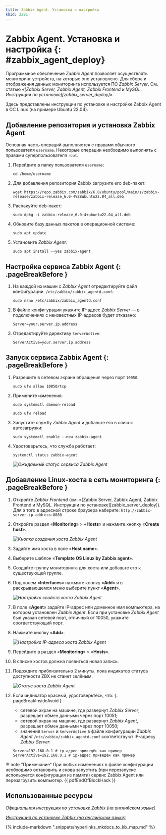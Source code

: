```yaml
---
title: Zabbix Agent. Установка и настройка
kbId: 2291
---
```


# Zabbix Agent. Установка и настройка {: #zabbix_agent_deploy}

Программное обеспечение *Zabbix Agent* позволяет осуществлять мониторинг устройств, на которые оно установлено. Для сбора и отображения данных мониторинга используется ПО *Zabbix Server*. См. статью _«[Zabbix Server, Zabbix Agent, Zabbix Frontend и MySQL. Инструкции по установке][zabbix_server_deploy]»_.

Здесь представлены инструкции по установке и настройке Zabbix Agent в ОС Linux (на примере Ubuntu 22.04).

## Добавление репозитория и установка Zabbix Agent

Основная часть операций выполняется с правами обычного пользователя `username`. Некоторые операции необходимо выполнять с правами суперпользователя `root`.

1. Перейдите в папку пользователя `username`:

    ```
    cd /home/username
    ```

2. Для добавления репозитория Zabbix загрузите его deb-пакет:

    ```
    wget https://repo.zabbix.com/zabbix/6.0/ubuntu/pool/main/z/zabbix-release/zabbix-release_6.0-4%2Bubuntu22.04_all.deb
    ```

3. Распакуйте deb-пакет:

    ```
    sudo dpkg -i zabbix-release_6.0-4+ubuntu22.04_all.deb
    ```

4. Обновите базу данных пакетов в операционной системе:

    ```
    sudo apt update
    ```

5. Установите *Zabbix Agent*:

    ```
    sudo apt install --yes zabbix-agent
    ```

## Настройка сервиса Zabbix Agent {: .pageBreakBefore }

1. На каждой из машин с *Zabbix Agent* отредактируйте файл конфигурации: `/etc/zabbix/zabbix_agentd.conf`:

    ```
    sudo nano /etc/zabbix/zabbix_agentd.conf
    ```

2. В файле конфигурации укажите IP-адрес *Zabbix Server* — в подключениях с неизвестных IP-адресов будет отказано:

    ```
    Server=your.server.ip.address
    ```

3. Отредактируйте директиву `ServerActive`:

    ```
    ServerActive=your.server.ip.address
    ```

## Запуск сервиса Zabbix Agent {: .pageBreakBefore }

1. Разрешите в сетевом экране обращения через порт `10050`:

    ```
    sudo ufw allow 10050/tcp
    ```

2. Примените изменения:

    ```
    sudo systemctl daemon-reload

    sudo ufw reload
    ```

3. Запустите службу *Zabbix Agent* и добавьте его в список автозагрузки:

    ```
    sudo systemctl enable --now zabbix-agent
    ```

4. Удостоверьтесь, что служба работает:

    ```
    systemctl status zabbix-agent 
    ```

    _![Ожидаемый статус сервиса Zabbix Agent](https://kb.comindware.ru/assets/img_63ad99c681d0a.png)_

## Добавление Linux-хоста в сеть мониторинга {: .pageBreakBefore }

1. Откройте *Zabbix Frontend* (см. «[Zabbix Server, Zabbix Agent, Zabbix Frontend и MySQL. Инструкции по установке][zabbix_server_deploy]). Для э того в адресной строке браузера наберите: `http://zabbix-server-ip-address:8080`

2. Откройте раздел «**Monitoring**» > «**Hosts**» и нажмите кнопку «**Create host**».

    _![Кнопка создания хоста Zabbix Agent](https://kb.comindware.ru/assets/img_63ad9a5b84655.png)_

3. Задайте имя хоста в поле «**Host name**».
4. Выберите шаблон «**Template OS Linux by Zabbix agent**».
5. Создайте группу мониторинга для хоста или добавьте его к существующей группе.
6. Под полем «**Interfaces**» нажмите кнопку «**Add**» и в раскрывающемся меню выберите пункт «**Agent**».

    _![Настройка свойств хоста Zabbix Agent](https://kb.comindware.ru/assets/img_63ad9b483a473.png)_

7. В поле «**Agent**» задайте IP-адрес или доменное имя компьютера, на котором установлен *Zabbix Agent*. Если при установке *Zabbix Agent* был указан сетевой порт, отличный от 10050, укажите соответствующий порт.

8. Нажмите кнопку «**Add**».

    _![Настройка IP-адреса хоста Zabbix Agent](https://kb.comindware.ru/assets/img_63ad9b9235b26.png)_

9. Перейдите в раздел «**Monitoring**» > «**Hosts**».
10. В списке хостов должна появиться новая запись.
11. Подождите приблизительно 2 минуты, пока индикатор статуса доступности ZBX не станет зелёным.

    _![Статус хоста Zabbix Agent](https://kb.comindware.ru/assets/img_63ad999c17b2e.png)_

12. Если индикатор красный, удостоверьтесь, что:
{. pageBreakInsideAvoid }

    - сетевой экран на машине, где развернут *Zabbix Server*, разрешает обмен данными через порт 10051;
    - сетевой экран на машине, где развернут *Zabbix Agent*, разрешает обмен данными через порт 10050;
    - значения `Server` и `ServerActive` в файле конфигурации *Zabbix Agent* `/etc/zabbix/zabbix_agentd.conf` соответствуют IP-адресу *Zabbix Server*:

    ```
    Server=192.168.0.1 # ip-адрес приведён как пример
    ServerActive=192.168.0.1 # ip-адрес приведён как пример
    ```

!!! note "Примечание"
    При любых изменениях в файле конфигурации необходимо остановить и снова запустить (при перезапуске используется конфигурация из памяти) сервис Zabbix Agent или перезагрузить компьютер.
{{ pdfEndOfBlockHack }}

## Использованные ресурсы

_[Официальная инструкция по установке Zabbix (на английском языке)](https://www.zabbix.com/documentation/current/en/manual/installation/install#installing-zabbix-daemons)_

_[Инструкция по установке Zabbix (на английском языке)](https://subscription.packtpub.com/book/networking-and-servers/9781784397586/1/ch01lvl1sec09/agent-installation-and-configuration)_

{% include-markdown ".snippets/hyperlinks_mkdocs_to_kb_map.md" %}
